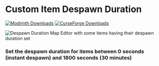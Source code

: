 # Custom Item Despawn Duration
[![Modrinth Downloads](https://img.shields.io/modrinth/dt/custom-item-despawn-duration?style=flat&logo=modrinth&label=Modrinth%20Downloads&link=https%3A%2F%2Fmodrinth.com%2Fmod%2Fcustom-item-despawn-duration)](https://modrinth.com/mod/custom-item-despawn-duration)
[![CurseForge Downloads](https://img.shields.io/curseforge/dt/1059350?logo=curseforge&label=CurseForge%20Downloads&link=https%3A%2F%2Fwww.curseforge.com%2Fminecraft%2Fmc-mods%2Fcuston-item-despawn-duration)](https://www.curseforge.com/minecraft/mc-mods/custom-item-despawn-duration)

![Despawn Duration Map Editor with some items having their despawn duration set](https://cdn.modrinth.com/data/cached_images/ae143a4c7f812fa6e086a431b3cd56543bb9ec5c.png)

### Set the despawn duration for items between 0 seconds (instant despawn) and 1800 seconds (30 minutes)